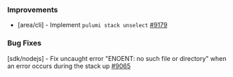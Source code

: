 ### Improvements

- [area/cli] - Implement `pulumi stack unselect` [#9179](https://github.com/pulumi/pulumi/pull/9179)

### Bug Fixes

  [sdk/nodejs] - Fix uncaught error "ENOENT: no such file or directory" when an error occurs during the stack up
  [#9065](https://github.com/pulumi/pulumi/issues/9065)